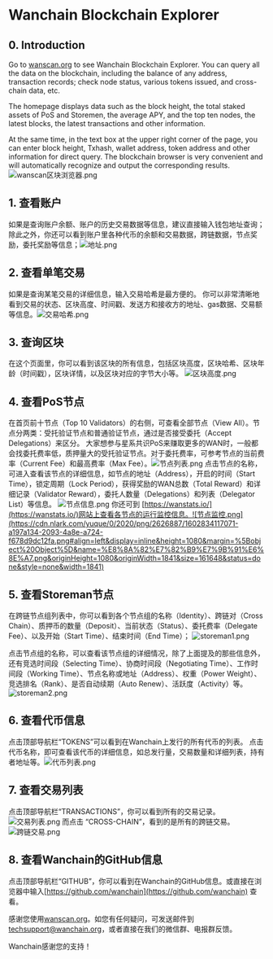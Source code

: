 # Wanchain Blockchain Explorer

## 0. Introduction
Go to [wanscan.org](https://www.wanscan.org/) to see Wanchain Blockchain Explorer. You can query all the data on the blockchain, including the balance of any address, transaction records; check node status, various tokens issued, and cross-chain data, etc.

The homepage displays data such as the block height, the total staked assets of PoS and Storemen, the average APY, and the top ten nodes, the latest blocks, the latest transactions and other information.

At the same time, in the text box at the upper right corner of the page, you can enter block height, Txhash, wallet address, token address and other information for direct query. The blockchain browser is very convenient and will automatically recognize and output the corresponding results.
![wanscan区块浏览器.png](https://cdn.nlark.com/yuque/0/2020/png/2626887/1605758325499-58548798-9903-4e47-9a96-56c716426407.png#align=left&display=inline&height=1006&margin=%5Bobject%20Object%5D&name=wanscan%E5%8C%BA%E5%9D%97%E6%B5%8F%E8%A7%88%E5%99%A8.png&originHeight=1006&originWidth=1650&size=134017&status=done&style=none&width=1650)


## 1. 查看账户
如果是查询账户余额、账户的历史交易数据等信息，建议直接输入钱包地址查询；
除此之外，你还可以看到账户里各种代币的余额和交易数据，跨链数据，节点奖励，委托奖励等信息；![地址.png](https://cdn.nlark.com/yuque/0/2020/png/2626887/1602833893850-1e149fc7-dee6-4bfa-8436-b3f7ab8f101d.png#align=left&display=inline&height=1080&margin=%5Bobject%20Object%5D&name=%E5%9C%B0%E5%9D%80.png&originHeight=1080&originWidth=1841&size=105883&status=done&style=none&width=1841)


## 2. 查看单笔交易
如果是查询某笔交易的详细信息，输入交易哈希是最方便的。
你可以非常清晰地看到交易的状态、区块高度、时间戳、发送方和接收方的地址、gas数据、交易额等信息。![交易哈希.png](https://cdn.nlark.com/yuque/0/2020/png/2626887/1602834021062-3d7f5688-790b-4c82-ae99-fd19edfd542d.png#align=left&display=inline&height=1080&margin=%5Bobject%20Object%5D&name=%E4%BA%A4%E6%98%93%E5%93%88%E5%B8%8C.png&originHeight=1080&originWidth=1841&size=60440&status=done&style=none&width=1841)


## 3. 查询区块
在这个页面里，你可以看到该区块的所有信息，包括区块高度，区块哈希、区块年龄（时间戳），区块详情，以及区块对应的字节大小等。
![区块高度.png](https://cdn.nlark.com/yuque/0/2020/png/2626887/1602834047619-4c799ad4-8284-4221-8399-43bd66a97b63.png#align=left&display=inline&height=1080&margin=%5Bobject%20Object%5D&name=%E5%8C%BA%E5%9D%97%E9%AB%98%E5%BA%A6.png&originHeight=1080&originWidth=1841&size=72922&status=done&style=none&width=1841)
 
## 4. 查看PoS节点
在首页前十节点（Top 10 Validators）的右侧，可查看全部节点（View All）。节点分两类：受托验证节点和普通验证节点，通过是否接受委托（Accept Delegations）来区分。
大家想参与星系共识PoS来赚取更多的WAN时，一般都会找委托费率低，质押量大的受托验证节点。对于委托费率，可参考节点的当前费率（Current Fee）和最高费率（Max Fee）。![节点列表.png](https://cdn.nlark.com/yuque/0/2020/png/2626887/1602834460024-0a67475d-41db-4859-b9b6-c2bb77e0fc5c.png#align=left&display=inline&height=1080&margin=%5Bobject%20Object%5D&name=%E8%8A%82%E7%82%B9%E5%88%97%E8%A1%A8.png&originHeight=1080&originWidth=1840&size=128501&status=done&style=none&width=1840)
点击节点的名称，可进入查看该节点的详细信息，如节点的地址（Address），开启的时间（Start Time），锁定周期（Lock Period），获得奖励的WAN总数（Total Reward）和详细记录（Validator Reward），委托人数量（Delegations）和列表（Delegator List）等信息。 ![节点信息.png](https://cdn.nlark.com/yuque/0/2020/png/2626887/1602834468134-90d731ab-3b82-4b55-b01a-6a632c160cad.png#align=left&display=inline&height=1080&margin=%5Bobject%20Object%5D&name=%E8%8A%82%E7%82%B9%E4%BF%A1%E6%81%AF.png&originHeight=1080&originWidth=1841&size=94689&status=done&style=none&width=1841)
你还可到 [https://wanstats.io/](https://wanstats.io/)网站上查看各节点的运行监控信息。![节点监控.png](https://cdn.nlark.com/yuque/0/2020/png/2626887/1602834117071-a197a134-2093-4a8e-a724-f678d9dc12fa.png#align=left&display=inline&height=1080&margin=%5Bobject%20Object%5D&name=%E8%8A%82%E7%82%B9%E7%9B%91%E6%8E%A7.png&originHeight=1080&originWidth=1841&size=161648&status=done&style=none&width=1841)



## 5. 查看Storeman节点


在跨链节点组列表中，你可以看到各个节点组的名称（Identity）、跨链对（Cross Chain）、质押币的数量（Deposit）、当前状态（Status）、委托费率（Delegate Fee）、以及开始（Start Time）、结束时间（End Time）；
![storeman1.png](https://cdn.nlark.com/yuque/0/2020/png/2626887/1605673741681-3221abfe-445c-4290-b921-2b8e2e5e66f3.png#align=left&display=inline&height=668&margin=%5Bobject%20Object%5D&name=storeman1.png&originHeight=668&originWidth=1672&size=47995&status=done&style=none&width=1672)

点击节点组的名称，可以查看该节点组的详细情况，除了上面提及的那些信息外，还有竞选时间段（Selecting Time）、协商时间段（Negotiating Time）、工作时间段（Working Time）、节点名称或地址（Address）、权重（Power Weight）、竞选排名（Rank）、是否自动续期（Auto Renew）、活跃度（Activity）等。
![storeman2.png](https://cdn.nlark.com/yuque/0/2020/png/2626887/1605673772855-2d335bb1-c5e1-4155-ad37-0c41bba6447f.png#align=left&display=inline&height=1071&margin=%5Bobject%20Object%5D&name=storeman2.png&originHeight=1071&originWidth=1672&size=86104&status=done&style=none&width=1672)


## 6. 查看代币信息
点击顶部导航栏“TOKENS”可以看到在Wanchain上发行的所有代币的列表。
点击代币名称，即可查看该代币的详细信息，如总发行量，交易数量和详细列表，持有者地址等。![代币列表.png](https://cdn.nlark.com/yuque/0/2020/png/2626887/1602834139385-ce6b8870-022e-4f28-9782-283cbc160e64.png#align=left&display=inline&height=1080&margin=%5Bobject%20Object%5D&name=%E4%BB%A3%E5%B8%81%E5%88%97%E8%A1%A8.png&originHeight=1080&originWidth=1841&size=94365&status=done&style=none&width=1841)


## 7. 查看交易列表
点击顶部导航栏“TRANSACTIONS”，你可以看到所有的交易记录。![交易列表.png](https://cdn.nlark.com/yuque/0/2020/png/2626887/1602834387153-c5d12705-d713-4c4a-85d4-6c57c78bca9d.png#align=left&display=inline&height=1080&margin=%5Bobject%20Object%5D&name=%E4%BA%A4%E6%98%93%E5%88%97%E8%A1%A8.png&originHeight=1080&originWidth=1842&size=122545&status=done&style=none&width=1842)
而点击 “CROSS-CHAIN”，看到的是所有的跨链交易。![跨链交易.png](https://cdn.nlark.com/yuque/0/2020/png/2626887/1602834179277-50b785b7-95b1-45c7-b79d-e2bdbe8ed047.png#align=left&display=inline&height=1080&margin=%5Bobject%20Object%5D&name=%E8%B7%A8%E9%93%BE%E4%BA%A4%E6%98%93.png&originHeight=1080&originWidth=1841&size=116227&status=done&style=none&width=1841)
## 8. 查看Wanchain的GitHub信息
点击顶部导航栏“GITHUB”，你可以看到在Wanchain的GitHub信息。或直接在浏览器中输入[https://github.com/wanchain](https://github.com/wanchain) 查看。


感谢您使用[wanscan.org](https://www.wanscan.org/)。如您有任何疑问，可发送邮件到[techsupport@wanchain.org](mailto:techsupport@wanchain.org)，或者直接在我们的微信群、电报群反馈。


Wanchain感谢您的支持！

